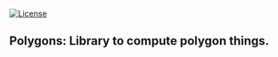 [![License](https://img.shields.io/badge/license-%20GPL-blue.svg)](../master/LICENSE)


## Polygons: Library to compute polygon things.
